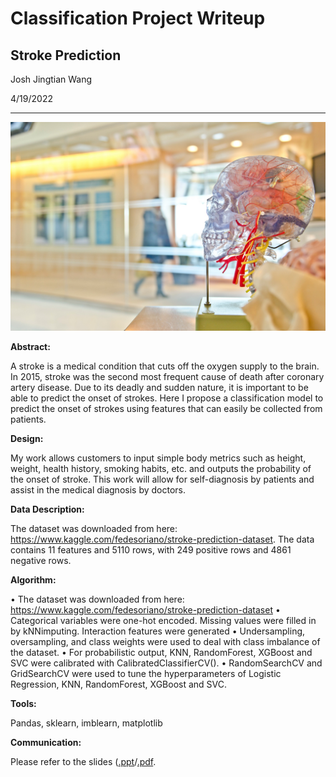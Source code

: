 # Classification Project Writeup

## Stroke Prediction

Josh Jingtian Wang

4/19/2022

---

![brain](./images/brain.jpg)

__Abstract:__

A stroke is a medical condition that cuts off the oxygen supply to the brain. In 2015, stroke was the second most frequent cause of death after coronary artery disease. Due to its deadly and sudden nature, it is important to be able to predict the onset of strokes. Here I propose a classification model to predict the onset of strokes using features that can easily be collected from patients.

__Design:__

My work allows customers to input simple body metrics such as height, weight, health history, smoking habits, etc. and outputs the probability of the onset of stroke. This work will allow for self-diagnosis by patients and assist in the medical diagnosis by doctors.

__Data Description:__

The dataset was downloaded from here: https://www.kaggle.com/fedesoriano/stroke-prediction-dataset. The data contains 11 features and 5110 rows, with 249 positive rows and 4861 negative rows.

__Algorithm:__

•	The dataset was downloaded from here: https://www.kaggle.com/fedesoriano/stroke-prediction-dataset
•	Categorical variables were one-hot encoded. Missing values were filled in by kNNimputing. Interaction features were generated
•	Undersampling, oversampling, and class weights were used to deal with class imbalance of the dataset.
•	For probabilistic output, KNN, RandomForest, XGBoost and SVC were calibrated with CalibratedClassifierCV().
•	RandomSearchCV and GridSearchCV were used to tune the hyperparameters of Logistic Regression, KNN, RandomForest, XGBoost and SVC.


__Tools:__

Pandas, sklearn, imblearn, matplotlib

__Communication:__

Please refer to the slides ([.ppt](./presentation_josh_wang.pptx)/[.pdf](./presentation_josh_wang.pdf).






